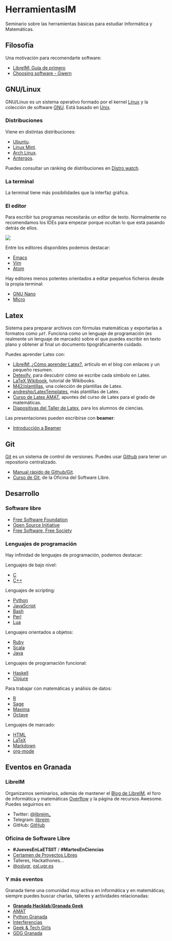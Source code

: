 # HerramientasIM

Seminario sobre las herramientas básicas para estudiar Informática y 
Matemáticas.

## Filosofía

Una motivación para recomendarte software:

 - [LibreIM: Guía de primero](http://tux.ugr.es/dgiim/blog/2015/09/10/primero/)
 - [Choosing software - Gwern](http://www.gwern.net/Choosing%20Software)

## GNU/Linux

GNU/Linux es un sistema operativo formado por el kernel 
[Linux](https://en.wikipedia.org/wiki/Linux_kernel) y la colección de
software [GNU](https://en.wikipedia.org/wiki/GNU). Está basado en
[Unix](https://es.wikipedia.org/wiki/Unix-like).

### Distribuciones

Viene en distintas distribuciones:

 - [Ubuntu](https://www.ubuntu.com/).
 - [Linux Mint](https://www.linuxmint.com/).
 - [Arch Linux](https://www.archlinux.org/).
 - [Antergos](https://antergos.com/).
 
Puedes consultar un ránking de distribuciones en 
[Distro watch](http://distrowatch.com/).

### La terminal

La terminal tiene más posibilidades que la interfaz gráfica.

### El editor

Para escribir tus programas necesitarás un editor de texto. Normalmente no
recomendamos los IDEs para empezar porque ocultan lo que está pasando detrás de
ellos.

![](http://imgs.xkcd.com/comics/real_programmers.png)

Entre los editores disponibles podemos destacar:

 - [Emacs](https://www.gnu.org/software/emacs/)
 - [Vim](http://www.vim.org/)
 - [Atom](https://atom.io/)

Hay editores menos potentes orientados a editar pequeños ficheros desde la
propia terminal:

 - [GNU Nano](https://www.nano-editor.org/)
 - [Micro](https://github.com/zyedidia/micro)

## Latex

Sistema para preparar archivos con fórmulas matemáticas y exportarlas a 
formatos como `pdf`. Funciona como un lenguaje de programación (es realmente
un lenguaje de marcado) sobre el que puedes escribir en texto plano y obtener
al final un documento tipográficamente cuidado.

Puedes aprender Latex con:

 - [LibreIM: ¿Cómo aprender Latex?](http://tux.ugr.es/dgiim/blog/2015/03/14/latex/), artículo en el blog con enlaces y un pequeño resumen.
 - [Detexify](http://detexify.kirelabs.org/classify.html), para descubrir cómo se escribe cada símbolo en Latex.
 - [LaTeX Wikibook](https://en.wikibooks.org/wiki/LaTeX), tutorial de Wikibooks.
 - [M42/plantillas](https://github.com/M42/plantillas), una colección de plantillas de Latex.
 - [andreshp/LatexTemplates](https://github.com/andreshp/LatexTemplates), más plantillas de Latex.
 - [Curso de Latex AMAT](https://github.com/pedritomelenas/Curso-LaTeX-AMAT), apuntes del curso de Latex para el grado de matemáticas.
 - [Diapositivas del Taller de Latex](www.ugr.es/~pedro/latex/), para los alumnos de ciencias.

Las presentaciones pueden escribirse con **beamer**:

 - [Introducción a Beamer](http://tux.ugr.es/dgiim/blog/2015/03/14/intro-beamer/)

## Git

[Git](https://git-scm.com/) 
es un sistema de control de versiones. Puedes usar 
[Github](https://github.com/) para tener un repositorio centralizado.

 - [Manual rápido de Github/Git](http://tux.ugr.es/dgiim/blog/2014/02/23/manualgit/).
 - [Curso de Git](https://github.com/oslugr/curso-git), de la Oficina del Software Libre.

## Desarrollo
### Software libre

 - [Free Software Foundation](https://fsf.org/)
 - [Open Source Initiative](https://opensource.org/)
 - [Free Software, Free Society](https://www.gnu.org/doc/fsfs3-hardcover.pdf)

### Lenguajes de programación

Hay infinidad de lenguajes de programación, podemos destacar:

Lenguajes de bajo nivel: 

 - [C](https://en.wikipedia.org/wiki/C_%28programming_language%29)
 - [C++](https://en.wikipedia.org/wiki/C%2B%2B)

Lenguajes de scripting:

 - [Python](https://www.python.org/)
 - [JavaScript](https://en.wikipedia.org/wiki/JavaScript)
 - [Bash](https://en.wikipedia.org/wiki/Bash_(Unix_shell))
 - [Perl](https://www.perl.org/)
 - [Lua](http://www.lua.org/)

Lenguajes orientados a objetos:

 - [Ruby](https://www.ruby-lang.org/en/)
 - [Scala](https://en.wikipedia.org/wiki/Scala)
 - [Java](https://go.java/index.html?intcmp=gojava-banner-java-com)

Lenguajes de programación funcional:

 - [Haskell](https://en.wikipedia.org/wiki/Haskell_(programming_language))
 - [Clojure](https://en.wikipedia.org/wiki/Clojure)

Para trabajar con matemáticas y análisis de datos:

 - [R](https://www.r-project.org/)
 - [Sage](http://www.sagemath.org/)
 - [Maxima](https://en.wikipedia.org/wiki/Maxima_(software))
 - [Octave](https://www.gnu.org/software/octave/)

Lenguajes de marcado:

 - [HTML](https://en.wikipedia.org/wiki/HTML)
 - [LaTeX](https://www.latex-project.org/)
 - [Markdown](http://daringfireball.net/projects/markdown/)
 - [org-mode](http://orgmode.org/)

## Eventos en Granada

### LibreIM

Organizamos seminarios, además de mantener el 
[Blog de LibreIM](https://tux.ugr.es/dgiim/blog), el foro de
informática y matemáticas [Overflow](https://tux.ugr.es/dgiim/overflow) y la 
página de recursos Awesome. Puedes seguirnos en:

 - Twitter: [\@libreim_](https://twitter.com/libreim_)
 - Telegram: [libreim](https://web.telegram.org/#/im?p=@libreim)
 - GitHub: [GitHub](https://github.com/libreim)

### Oficina de Software Libre

* **#JuevesEnLaETSIIT** / **#MartesEnCiencias**
* [Certamen de Proyectos Libres](http://osl.ugr.es/bases-de-los-premios-a-proyectos-libres-de-la-ugr/)
* Talleres, Hackathones...
* [\@oslugr](https://twitter.com/oslugr), [osl.ugr.es](http://osl.ugr.es)

### Y más eventos

Granada tiene una comunidad muy activa en informática y en matemáticas; siempre
puedes buscar charlas, talleres y actividades relacionadas:

 - [**Granada Hacklab**/**Granada Geek**](http://www.meetup.com/Granada-Geek/events/234830860/)
 - [AMAT](http://www.ugr.es/~amat)
 - [Python Granada](http://www.python-granada.es/)
 - [Interferencias](http://interferenciasenlared.tumblr.com/)
 - [Geek & Tech Girls](https://twitter.com/geekandtechgirl)
 - [GDG Granada](http://gdggranada.com/)
